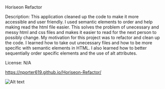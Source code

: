 Horiseon Refactor

Description: 
This application cleaned up the code to make it more accessible and user friendly. I used semantic elements to order and help making read the html file easier. This solves the problem of unecessary and messy html and css files and makes it easier to read for the next person to possibly change. My motivation for this project was to refactor and clean up the code. I learned how to take out unecessary files and how to be more specific with semantic elements in HTML. I also learned how to better sequentially order specific elements and the use of alt attributes.

License: N/A

https://nporter619.github.io/Horiseon-Refactor/

![Alt text](assets/images/Screenshot%202023-04-06%20at%203.12.59%20PM.png)
 